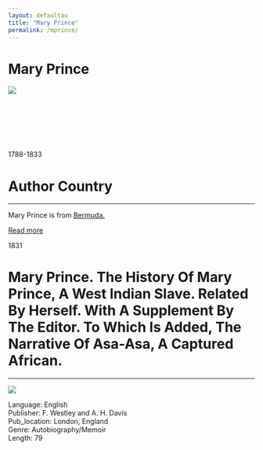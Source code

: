 ```yaml
---
layout: defaultau
title: "Mary Prince"
permalink: /mprince/
---
```

<!-- partial:index.partial.html -->
<div class="content">
     <h1>Mary Prince</h1>
    <div class="quote">
        <div><img src="https://encrypted-tbn1.gstatic.com/images?q=tbn:ANd9GcRZAXutv0l4eFrlW-gRp-e5vKB3WLm_DhmKM-YHRJL7IwzS6xIK" class="logo"></div>
    </div>
    <div class="timeline">
        <div style="padding-bottom:100px;"></div>
        <div class="block">
             <div class="date right"><p class="right">1788-1833</p></div>
            <div class="dot"></div>
            <div class="left first">
            <div class="author_country">
                <h1>Author Country</h1><hr>
          <div class="aclocation">  <p>Mary Prince is from <a href="http://localhost:4000/62">Bermuda.</a></p></div>
              <div class="acreadmore">  <a href="https://en.wikipedia.org/wiki/Mary_Prince" target="_blank">Read more</a></div>
            </div>
            </div>
   <div class="block">
            <div class="date left"><p class="left">1831</p></div>
            <div class="dot"></div>
            <div class="right">
                <h1>Mary Prince. The History Of Mary Prince, A West Indian Slave. Related By Herself. With A Supplement By The Editor. To Which Is Added, The Narrative Of Asa-Asa, A Captured African.</h1><hr>
                <p><img src="https://interactive.britishart.yale.edu/sites/default/files/styles/ycba_image_container/public/FoE_Prince_History%20of%20Mary%20Prince_0.jpg?itok=Y80U9oij"></p>
                <p>
                Language: English<br/>
                Publisher: F. Westley and A. H. Davis<br/>
                Pub_location: London, England<br/>
                Genre: Autobiography/Memoir<br/>
                Length: 79<br/>                   </p>
            </div>
        </div>
